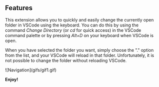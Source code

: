 ## Features

This extension allows you to quickly and easily change the currently open folder in VSCode using the keyboard.
You can do this by using the command *Change Directory* (or *cd* for quick access) in the VSCode command palette or by pressing *Alt+D* on your keyboard when VSCode is open.

When you have selected the folder you want, simply choose the "." option from the list, and your VSCode will reload in that folder. Unfortunately, it is not possible to change the folder without reloading VSCode.

\!\[Navigation\]\(gifs/gif1.gif\)

**Enjoy!**
